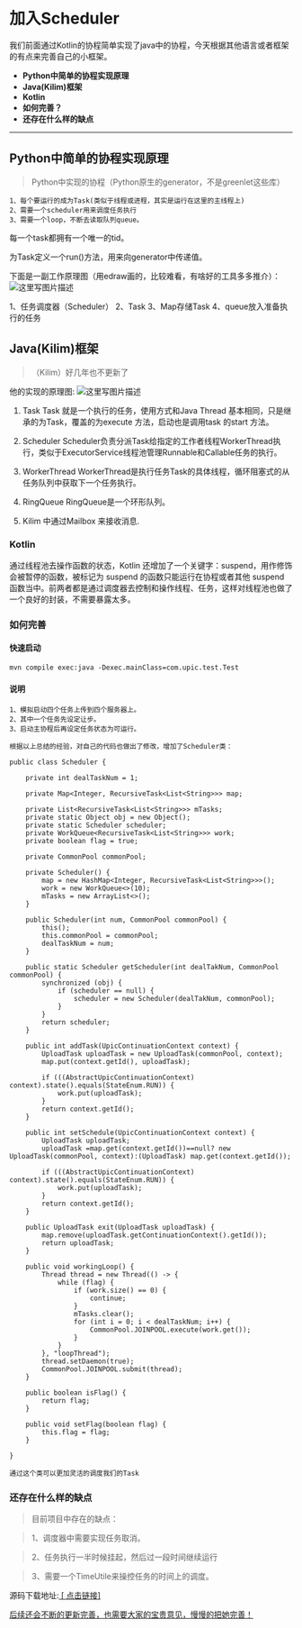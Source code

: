 # 加入Scheduler

我们前面通过Kotlin的协程简单实现了java中的协程，今天根据其他语言或者框架的有点来完善自己的小框架。

- **Python中简单的协程实现原理**
- **Java(Kilim)框架**
- **Kotlin**
- **如何完善？**
- **还存在什么样的缺点**

-------------------

## Python中简单的协程实现原理
>Python中实现的协程（Python原生的generator，不是greenlet这些库）
 
    1、每个要运行的成为Task(类似于线程或进程，其实是运行在这里的主线程上)
    2、需要一个scheduler用来调度任务执行
    3、需要一个loop，不断去读取队列queue。
    
 每一个task都拥有一个唯一的tid。
 
为Task定义一个run()方法，用来向generator中传递值。

下面是一副工作原理图（用edraw画的，比较难看，有啥好的工具多多推介）：
![这里写图片描述](http://img.blog.csdn.net/20170611165506566?watermark/2/text/aHR0cDovL2Jsb2cuY3Nkbi5uZXQvcXFfMzg3MjQyOTU=/font/5a6L5L2T/fontsize/400/fill/I0JBQkFCMA==/dissolve/70/gravity/SouthEast)

1、任务调度器（Scheduler）
2、Task
3、Map存储Task
4、queue放入准备执行的任务


## Java(Kilim)框架
>（Kilim）好几年也不更新了


他的实现的原理图:
![这里写图片描述](http://img.blog.csdn.net/20170611165823689?watermark/2/text/aHR0cDovL2Jsb2cuY3Nkbi5uZXQvcXFfMzg3MjQyOTU=/font/5a6L5L2T/fontsize/400/fill/I0JBQkFCMA==/dissolve/70/gravity/SouthEast)

1. Task
       Task 就是一个执行的任务，使用方式和Java Thread 基本相同，只是继承的为Task，覆盖的为execute 方法，启动也是调用task 的start 方法。

2. Scheduler
      Scheduler负责分派Task给指定的工作者线程WorkerThread执行，类似于ExecutorService线程池管理Runnable和Callable任务的执行。
     
3. WorkerThread
WorkerThread是执行任务Task的具体线程，循环阻塞式的从任务队列中获取下一个任务执行。    
4. RingQueue
RingQueue是一个环形队列。

5. Kilim 中通过Mailbox 来接收消息.
### Kotlin

通过线程池去操作函数的状态，Kotlin 还增加了一个关键字：suspend，用作修饰会被暂停的函数，被标记为 suspend 的函数只能运行在协程或者其他 suspend 函数当中。前两者都是通过调度器去控制和操作线程、任务，这样对线程池也做了一个良好的封装，不需要暴露太多。


### 如何完善
#### 快速启动

```
mvn compile exec:java -Dexec.mainClass=com.upic.test.Test
```
#### 说明


    1、模拟启动四个任务上传到四个服务器上。
    2、其中一个任务先设定让步。
    3、启动主协程后再设定任务状态为可运行。

    根据以上总结的经验，对自己的代码也做出了修改，增加了Scheduler类：
    
```
public class Scheduler {
	
	private int dealTaskNum = 1;
	
	private Map<Integer, RecursiveTask<List<String>>> map;
	
	private List<RecursiveTask<List<String>>> mTasks;
	private static Object obj = new Object();
	private static Scheduler scheduler;
	private WorkQueue<RecursiveTask<List<String>>> work;
	private boolean flag = true;

	private CommonPool commonPool;

	private Scheduler() {
		map = new HashMap<Integer, RecursiveTask<List<String>>>();
		work = new WorkQueue<>(10);
		mTasks = new ArrayList<>();
	}

	public Scheduler(int num, CommonPool commonPool) {
		this();
		this.commonPool = commonPool;
		dealTaskNum = num;
	}

	public static Scheduler getScheduler(int dealTakNum, CommonPool commonPool) {
		synchronized (obj) {
			if (scheduler == null) {
				scheduler = new Scheduler(dealTakNum, commonPool);
			}
		}
		return scheduler;
	}

	public int addTask(UpicContinuationContext context) {
		UploadTask uploadTask = new UploadTask(commonPool, context);
		map.put(context.getId(), uploadTask);

		if (((AbstractUpicContinuationContext) context).state().equals(StateEnum.RUN)) {
			work.put(uploadTask);
		}
		return context.getId();
	}

	public int setSchedule(UpicContinuationContext context) {
		UploadTask uploadTask;
		uploadTask =map.get(context.getId())==null? new UploadTask(commonPool, context):(UploadTask) map.get(context.getId());

		if (((AbstractUpicContinuationContext) context).state().equals(StateEnum.RUN)) {
			work.put(uploadTask);
		}
		return context.getId();
	}

	public UploadTask exit(UploadTask uploadTask) {
		map.remove(uploadTask.getContinuationContext().getId());
		return uploadTask;
	}

	public void workingLoop() {
		Thread thread = new Thread(() -> {
			while (flag) {
				if (work.size() == 0) {
					continue;
				}
				mTasks.clear();
				for (int i = 0; i < dealTaskNum; i++) {
					CommonPool.JOINPOOL.execute(work.get());
				}
			}
		}, "loopThread");
		thread.setDaemon(true);
		CommonPool.JOINPOOL.submit(thread);
	}

	public boolean isFlag() {
		return flag;
	}

	public void setFlag(boolean flag) {
		this.flag = flag;
	}

}
```
    通过这个类可以更加灵活的调度我们的Task
### 还存在什么样的缺点
>目前项目中存在的缺点：

>1、调度器中需要实现任务取消。

>2、任务执行一半时候挂起，然后过一段时间继续运行

>3、需要一个TimeUtile来操控任务的时间上的调度。

源码下载地址:<a href="https://github.com/zhouzhou19950825/coroutine-in-java" target="_blank"> [ 点击链接]

后续还会不断的更新完善，也需要大家的宝贵意见，慢慢的把她完善！

